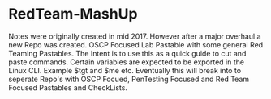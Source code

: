 # RedTeam-MashUp
Notes were originally created in mid 2017.  However after a major overhaul a new Repo was created.
OSCP Focused Lab Pastable with some general Red Teaming Pastables.
The Intent is to use this as a quick guide to cut and paste commands.  Certain variables are expected to be exported in the Linux CLI.  Example $tgt and $me etc.
Eventually this will break into to seperate Repo's with OSCP Focued, PenTesting Focused and Red Team Focused Pastables and CheckLists.
